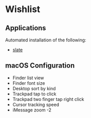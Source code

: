 # Wishlist

## Applications
Automated installation of the following:
* [slate](https://github.com/jigish/slate)

## macOS Configuration
* Finder list view
* Finder font size
* Desktop sort by kind
* Trackpad tap to click
* Trackpad two finger tap right click
* Cursor tracking speed
* iMessage zoom -2
